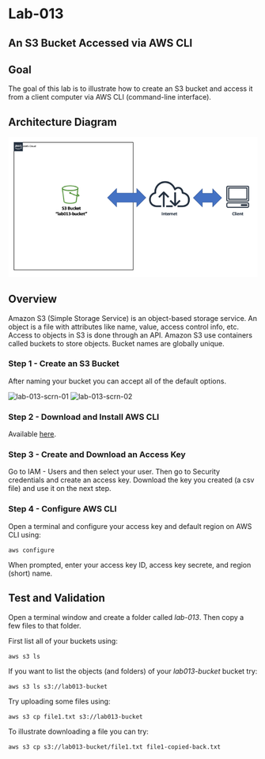 # Lab-013

## An S3 Bucket Accessed via AWS CLI

## Goal
The goal of this lab is to illustrate how to create an S3 bucket and access it from a client computer via AWS CLI (command-line interface).

## Architecture Diagram

![lab-013-arch-01](images/lab-013-arch-01.png)

## Overview
Amazon S3 (Simple Storage Service) is an object-based storage service. An object is a file with attributes like name, value, access control info, etc. Access to objects in S3 is done through an API. Amazon S3 use containers called buckets to store objects. Bucket names are globally unique.

### Step 1 - Create an S3 Bucket

After naming your bucket you can accept all of the default options.

![lab-013-scrn-01](images/lab-013-scrn-01.png)
![lab-013-scrn-02](images/lab-013-scrn-02.png)

### Step 2 - Download and Install AWS CLI

Available [here](https://docs.aws.amazon.com/cli/latest/userguide/install-cliv2.html).

### Step 3 - Create and Download an Access Key

Go to IAM - Users and then select your user. Then go to Security credentials and create an access key. Download the key you created (a csv file) and use it on the next step.

### Step 4 - Configure AWS CLI

Open a terminal and configure your access key and default region on AWS CLI using:

```
aws configure
```

When prompted, enter your access key ID, access key secrete, and region (short) name.  

## Test and Validation
Open a terminal window and create a folder called *lab-013*. Then copy a few files to that folder.

First list all of your buckets using:

```
aws s3 ls
```

If you want to list the objects (and folders) of your *lab013-bucket* bucket try:

```
aws s3 ls s3://lab013-bucket
```

Try uploading some files using:

```
aws s3 cp file1.txt s3://lab013-bucket
```

To illustrate downloading a file you can try:

```
aws s3 cp s3://lab013-bucket/file1.txt file1-copied-back.txt
```
